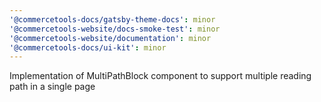 ```yaml
---
'@commercetools-docs/gatsby-theme-docs': minor
'@commercetools-website/docs-smoke-test': minor
'@commercetools-website/documentation': minor
'@commercetools-docs/ui-kit': minor
---
```


Implementation of MultiPathBlock component to support multiple reading path in a single page
